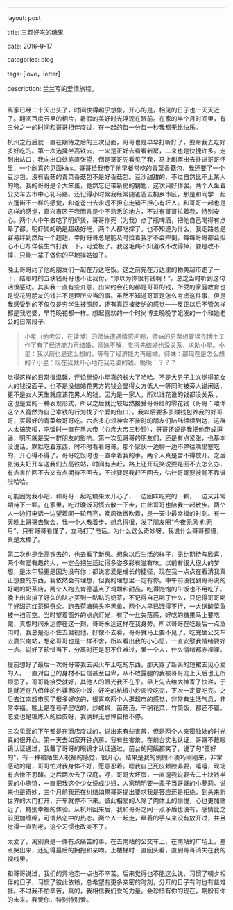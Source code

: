 ﻿--- 

layout: post 

title: 三颗好吃的糖果

date: 2016-9-17

categories: blog
 
tags: [love，letter]

description: 兰兰写的爱情旅程。

---

   离家已经二十天出头了，时间快得超乎想象。开心的是，相见的日子也一天天近了。翻阅百度云里的相片，暑假的美好时光浮现在眼前。在家的半个月时间里，有三分之一的时间和哥哥相伴度过，在一起的每一分每一秒我都无比快乐。
   
   杭州之行后就一直在期待之后的三次见面，哥哥也是早早打听好了，要带我去吃好多好吃的。第一次选择坐高铁去，一来是正好去看看新房，二来也是快捷许多。走到出站口，我向出口处笔直张望，倒是哥哥先看见了我，马上刷票出去扑进哥哥怀里，一个欣喜的见面kiss。哥哥给我带了他早餐常吃的青菜香菇包，我还要了一个豆沙包。没有香菇的青菜香菇包不是好香菇包。豆沙甜甜的，不过自然比不上某人的吻。我的哥哥是个大笨蛋，竟然忘记带新房的钥匙，这次只好作罢。两个人坐着公交车去市中心轧马路。还记得小时候我经常随爸爸去桐乡市区，那是和同学一起去逛街不一样的感觉，和爸爸出去永远不担心走错不担心有坏人。和哥哥一起也是这样的感觉，嘉兴市区于我而言是个不熟悉的地方，不过有哥哥拉着我，特别安心。两个人中午去吃了明虾煲，哥哥作死（为我）点了瓶啤酒，把他自己喝得有点晕了都。明虾煲的确是超级好吃，两个人都吃撑了。也不知道为什么，我走路总是容易绊到然后一个趔趄，幸好哥哥总是能及时拉着我才不会摔倒。每每哥哥都会担心不已却佯装生气打我一下，可爱极了。我这毛病不知道改不改得掉，要是改不掉，只能一辈子做你的平地摔姑娘了。
    
晚上哥哥约了他的朋友们一起在万达吃饭。这之前先在万达里的物美超市逛了一下，结账时的五块钱哥哥也不让我付，“你以为你很有钱啊！”，总之当时听到这句话很感动。其实我一直有些介意，出来约会花的都是哥哥的钱，所受的家庭教育也是说花男朋友的钱并不是理所应当的事。虽然不知道哥哥是怎么考虑这件事，但是我感受到的不仅仅是穷学生被照顾，还有真正被接纳的感觉——反正以后不管怎样都是我老婆，早花晚花都一样。想起喜欢的一个时尚博主晚晚学姐发的一个和她老公的日常段子: 

>小星（她老公，在读博）的师妹遭遇情感问题，师妹的男票想要读完博士工作了有了经济能力再结婚，师妹不解，觉得先结婚也没关系，求助小星。小星：我以前也是这么想的，等有了经济能力再结婚。师妹：那现在是怎么想的？小星：现在我就开心地花我老婆的钱。晚晚：？？？

觉得这样的日常很温馨，评论里说小星真的长大了哈哈。不是大男子主义觉得花女人的钱没面子，也不是没结婚花男方的钱会显得女方低人一等同时被旁人说闲话，更不是女人天生就应该花男人的钱，因为是一家人，所以谁花谁的钱都没关系 ，这也是爱的一种表现形式，所以之后就比较坦然接受哥哥给的零花钱（哥哥：喂你这个人竟然为自己拿钱的行为找了个爱的借口）。我以后要多多赚钱包养我的好哥哥，买最好的青菜给哥哥吃。六点多心领神会不按时的朋友们陆陆续续到达，这群人太搞笑啦，吃饭时一直在黑大帝（心疼大帝三秒钟），哥哥还说是我把他带成逗逼，明明就是受一群朋友的影响。第一次见哥哥的朋友们，还是有点紧张，也基本没说话，默默吃着东西，时不时看看哥哥。那个家伙一边聊一边不停往嘴里塞吃的，开心得不得了。哥哥吃饭时也一直牵着我的手，两个人真是舍不得放开。之后张涛夫妇开车送我们去高铁站，时间有点赶，路上还开玩笑说要是回不去怎么办，有点害怕回不去又有点期待不回去，不过要是我赶不回去，估计哥哥要被骂不靠谱啦哈哈。

可能因为我小吧，和哥哥一起吃糖果太开心了，一边回味吃完的一颗，一边又非常期待下一颗。在家里，吃过晚饭习惯去散一下步，由此哥哥也陪我一起散步。两个人一边打电话一边望着同一轮月亮，晚风微微吹着，是一天中最幸福的时刻。有一天晚上哥哥去聚会，我一个人散着步，想念得很，发了朋友圈“今夜无风 也无月”，只有哥哥看懂了，立马打了电话。为什么这么奇妙呀，我说什么哥哥都懂，真是太棒了。

第二次也是坐高铁去的，也去看了新房。想象以后生活的样子，无比期待与欣喜，两个有爱有趣的人，一定会把生活过得多姿多彩有滋有味。以前有很大很大的梦想，是太年轻更是因为没有你；都说恋爱是成长的捷径，现在我一点点在看清我真正想要的东西，我依然会有理想，但我的理想里一定有你。中午前没找到哥哥说的好喝的奶茶店，两个人跑去肯德基点了鸡翅和甜品，吃得饱饱的午饭也不用吃了。晚上出来排了好久的队才买到一點點的奶茶，不记得自己喝了什么，只记得哥哥喝了好甜的红茶玛奇朵。跑去荷塘码头吃黑鱼，两个人早已饿得不行，一大锅酸菜鱼被一扫而空。当时望着窗外的点点灯光，有了一丝失落感，好吃的糖果马上要吃完，真想时间永远停在这一刻，哥哥永远这样在我身旁。所以哥哥在吃最后一点鱼肉时，我总是忍不住去凝视他，好像不去看，哥哥就马上要不见了。吃完坐公交车去嘉兴南站，想必哥哥也是一样不舍，所以看出我的小心思，一直安慰我情绪要好一点。说好了珍惜当下，分离时还是忍不住难过，爱一个人，什么情绪都赤裸裸。

提前想好了最后一次哥哥带我去买火车上吃的东西，那天穿了新买的短裙去见心爱的人。一直对自己的身材不自信甚至自卑，从不敢露腿的我被哥哥宠上天后也无所顾忌了，哥哥能接受就好，其他人的眼光我不在乎。早上先去给大神寄了快递，于是就近在八佰伴的外婆家吃中饭，好吃的杭椒小炒肉没吃完，下次一定要吃完。之后去江南超市买了很多好吃的，很喜欢两个人逛超市的感觉，非常有生活气息，非常幸福。晚上是在巷子里吃的，炒螺蛳，菌菇汤，干锅花菜，竹筒饭，都还不错。恋爱也是锻炼人的脸皮呀，我俩肆无忌惮自拍不停。

三次见面的下午都是在酒店度过的，说出来有些害羞，但是两个人亲密独处的时光真的很开心。第一天去如家开钟点房，我有些害羞。在前台实名认证，哥哥不戴眼镜认证通过，我戴了哥哥的眼镜才认证通过，前台的阿姨都笑了，说了句“蛮好的”，有一种被陌生人祝福的感觉，很开心。结果是我的例假不凑巧刚刚来，非常感动的是，哥哥怕对我身体不好，愿意忍着。嗯我自己死皮赖脸非要，嘻嘻，现场有点惨不忍睹。之后两次去了汉庭，哼，哥哥大坏蛋，一直逗我说要去二十块钱半天的小旅馆，一直把我这个少女说成少妇，人家明明要一辈子当哥哥的小萝莉。说来也是奇妙，三个月前我还在纠结如果哥哥提出要求我是答应还是拒绝，到头来新世界的大门打开，开车就停不下来。彼此相爱的人除了肉体上的愉悦，心也更加贴近了，特别幸福的体验。从杭州回来后，我和哥哥之间一点矛盾也没有，感情比之前更加缠绵，可谓热恋中的热恋。两个人一起走，牵着的手从来没有放开过，并且觉得一直到老，这个习惯也改变不了。
    
太爱了，离别真是一件有点痛苦的事。在去南站的公交车上，在南站的广场上，差点哭出来，还记得最后的拥抱和亲吻。上楼梯时一直回头看，直到哥哥消失在我的视线里。
    
和哥哥说过，我们的异地恋一点也不辛苦。后来觉得也不能这么说，习惯了朝夕相伴的日子，习惯了彼此依赖，总希望有更多亲密的时刻，分开的日子有时也有些难捱。不过我不怕辛苦，真的，我相信我们爱的力量。会珍惜有你的现在，期盼有你的未来。我爱你，特别特别爱。


